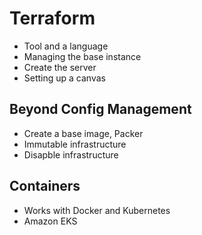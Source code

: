 # Terraform
* Tool and a language
* Managing the base instance
* Create the server
* Setting up a canvas

## Beyond Config Management
* Create a base image, Packer
* Immutable infrastructure
* Disapble infrastructure

## Containers
* Works with Docker and Kubernetes
* Amazon EKS
